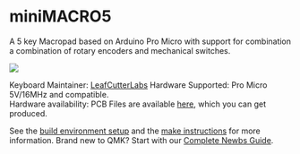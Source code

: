 # miniMACRO5

A 5 key Macropad based on Arduino Pro Micro with support for combination a combination of rotary encoders and mechanical switches.

![](https://i.imgur.com/lxA8DSC.jpg)

Keyboard Maintainer: [LeafCutterLabs](https://github.com/LeafCutterLabs)
Hardware Supported: Pro Micro 5V/16MHz and compatible.  
Hardware availability: PCB Files are available [here](https://github.com/LeafCutterLabs/miniMACRO5), which you can get produced.

See the [build environment setup](https://docs.qmk.fm/#/getting_started_build_tools) and the [make instructions](https://docs.qmk.fm/#/getting_started_make_guide) for more information. Brand new to QMK? Start with our [Complete Newbs Guide](https://docs.qmk.fm/#/newbs).
